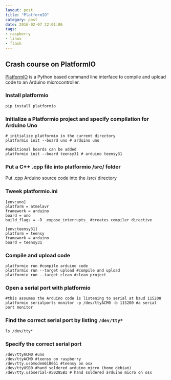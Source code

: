 ```yaml
---
layout: post
title: "PlatformIO"
category: post
date: 2016-02-07 22:01:06
tags:
- raspberry
- linux
- flask
---
```


## Crash course on PlatformIO

[PlatformIO][platformio] is a Python based command line interface to compile and upload code to an Arduino microcontroller. 

### Install platformio

    pip install platformio

### Initialize a Platformio project and specify compilation for Arduino Uno

	# initialize platformio in the current directory
	platformio init --board uno # arduino uno
	
	#additional boards can be added
	platformio init --board teensy31 # arduino teensy31

### Put a C++ .cpp file into platformio /src/ folder

Put .cpp Arduino source code into the /src/ directory

### Tweek platformio.ini

    [env:uno]
    platform = atmelavr
    framework = arduino
    board = uno
    build_flags = -D _expose_interrupts_ #creates compiler directive

	[env:teensy31]
	platform = teensy
	framework = arduino
	board = teensy31

### Compile and upload code

    platformio run #compile arduino code
    platformio run --target upload #compile and upload
    platformio run --target clean #clean project

### Open a serial port with platformio

    #this assumes the Arduino code is listening to serial at baud 115200
    platformio serialports monitor -p /dev/ttyACM0 -b 115200 #a serial port monitor

### Find the correct serial port by listing `/dev/tty*`

    ls /dev/tty*
    
### Specify the correct serial port

    /dev/ttyACM0 #uno
    /dev/ttyACM0 #teensy on raspberry
    /dev/tty.usbmodem618661 #teensy on osx
    /dev/ttyUSB0 #hand soldered arduino micro (home debian)
    /dev/tty.usbserial-A50285BI # hand soldered arduino micro on osx

[platformio]: http://platformio.org